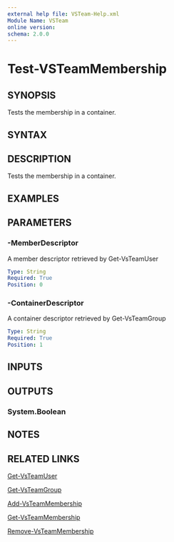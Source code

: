 ```yaml
---
external help file: VSTeam-Help.xml
Module Name: VSTeam
online version:
schema: 2.0.0
---
```


# Test-VSTeamMembership

## SYNOPSIS

Tests the membership in a container.

## SYNTAX

## DESCRIPTION

Tests the membership in a container.

## EXAMPLES

## PARAMETERS

### -MemberDescriptor

A member descriptor retrieved by Get-VsTeamUser

```yaml
Type: String
Required: True
Position: 0
```


### -ContainerDescriptor

A container descriptor retrieved by Get-VsTeamGroup

```yaml
Type: String
Required: True
Position: 1
```


## INPUTS

## OUTPUTS

### System.Boolean

## NOTES

## RELATED LINKS

[Get-VsTeamUser](Get-VsTeamUser.md)

[Get-VsTeamGroup](Get-VsTeamGroup.md)

[Add-VsTeamMembership](Add-VsTeamMembership.md)

[Get-VsTeamMembership](Get-VsTeamMembership.md)

[Remove-VsTeamMembership](Remove-VsTeamMembership.md)

